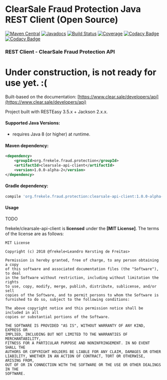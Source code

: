 # ClearSale Fraud Protection Java REST Client (Open Source)

[![Maven Central](https://maven-badges.herokuapp.com/maven-central/org.frekele.fraud.protection/clearsale-api-client/badge.svg)](https://maven-badges.herokuapp.com/maven-central/org.frekele.fraud.protection/clearsale-api-client)
[![Javadocs](http://www.javadoc.io/badge/org.frekele.fraud.protection/clearsale-api-client.svg?color=blue)](http://www.javadoc.io/doc/org.frekele.fraud.protection/clearsale-api-client)
[![Build Status](https://travis-ci.org/frekele/clearsale-api-client.svg?branch=master)](https://travis-ci.org/frekele/clearsale-api-client)
[![Coverage](https://codecov.io/gh/frekele/clearsale-api-client/branch/master/graph/badge.svg)](https://codecov.io/gh/frekele/clearsale-api-client)
[![Codacy Badge](https://api.codacy.com/project/badge/Grade/2551b9b53651465eb59a06980de6cb96)](https://www.codacy.com/app/frekele/clearsale-api-client?utm_source=github.com&amp;utm_medium=referral&amp;utm_content=frekele/clearsale-api-client&amp;utm_campaign=Badge_Grade)
[![Codacy Badge](https://api.codacy.com/project/badge/Coverage/2551b9b53651465eb59a06980de6cb96)](https://www.codacy.com/app/frekele/clearsale-api-client?utm_source=github.com&utm_medium=referral&utm_content=frekele/clearsale-api-client&utm_campaign=Badge_Coverage)

### REST Client - ClearSale Fraud Protection API



# Under construction, is not ready for use yet. :(



Built-based on the documentation: [https://www.clear.sale/developers/api](https://www.clear.sale/developers/api)

Project built with RESTEasy 3.5.x + Jackson 2.x.x.


#### Supported Java Versions:
- requires Java 8 (or higher) at runtime.


#### Maven dependency:
```xml
<dependency>
    <groupId>org.frekele.fraud.protection</groupId>
    <artifactId>clearsale-api-client</artifactId>
    <version>1.0.0-alpha-2</version>
</dependency>
```

#### Gradle dependency:
```gradle
compile 'org.frekele.fraud.protection:clearsale-api-client:1.0.0-alpha-2'
```

#### Usage

TODO



frekele/clearsale-api-client is **licensed** under the **[MIT License]**. The terms of the license are as follows:

    MIT License
    
    Copyright (c) 2018 @frekele<Leandro Kersting de Freitas>
    
    Permission is hereby granted, free of charge, to any person obtaining a copy
    of this software and associated documentation files (the "Software"), to deal
    in the Software without restriction, including without limitation the rights
    to use, copy, modify, merge, publish, distribute, sublicense, and/or sell
    copies of the Software, and to permit persons to whom the Software is
    furnished to do so, subject to the following conditions:
    
    The above copyright notice and this permission notice shall be included in all
    copies or substantial portions of the Software.
    
    THE SOFTWARE IS PROVIDED "AS IS", WITHOUT WARRANTY OF ANY KIND, EXPRESS OR
    IMPLIED, INCLUDING BUT NOT LIMITED TO THE WARRANTIES OF MERCHANTABILITY,
    FITNESS FOR A PARTICULAR PURPOSE AND NONINFRINGEMENT. IN NO EVENT SHALL THE
    AUTHORS OR COPYRIGHT HOLDERS BE LIABLE FOR ANY CLAIM, DAMAGES OR OTHER
    LIABILITY, WHETHER IN AN ACTION OF CONTRACT, TORT OR OTHERWISE, ARISING FROM,
    OUT OF OR IN CONNECTION WITH THE SOFTWARE OR THE USE OR OTHER DEALINGS IN THE
    SOFTWARE.
